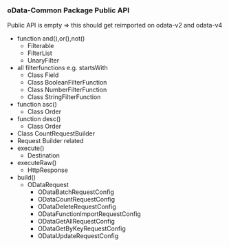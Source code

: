 ### oData-Common Package Public API

Public API is empty => this should get reimported on odata-v2 and odata-v4

- function and(),or(),not()
  - Filterable
  - FilterList
  - UnaryFilter
- all filterfunctions e.g. startsWith
  - Class Field
  - Class BooleanFilterFunction
  - Class NumberFilterFunction
  - Class StringFilterFunction
- function asc()
  - Class Order
- function desc()
  - Class Order
- Class CountRequestBuilder
- Request Builder related
- execute()
  - Destination
- executeRaw()
  - HttpResponse
- build()
  - ODataRequest
    - ODataBatchRequestConfig
    - ODataCountRequestConfig
    - ODataDeleteRequestConfig
    - ODataFunctionImportRequestConfig
    - ODataGetAllRequestConfig
    - ODataGetByKeyRequestConfig
    - ODataUpdateRequestConfig
